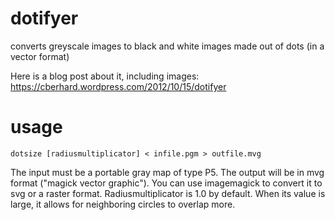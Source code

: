 # dotifyer
converts greyscale images to black and white images made out of dots (in a vector format)

Here is a blog post about it, including images: https://cberhard.wordpress.com/2012/10/15/dotifyer

# usage
    dotsize [radiusmultiplicator] < infile.pgm > outfile.mvg

The input must be a portable gray map of type P5.
The output will be in mvg format ("magick vector graphic").
You can use imagemagick to convert it to svg or a raster format.
Radiusmultiplicator is 1.0 by default.
When its value is large, it allows for neighboring circles to overlap more.
